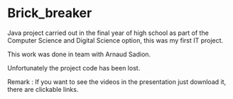 # Brick_breaker

Java project carried out in the final year of high school as part of the Computer Science and Digital Science option, this was my first IT project.

This work was done in team with Arnaud Sadion.

Unfortunately the project code has been lost.

Remark : If you want to see the videos in the presentation just download it, there are clickable links.

